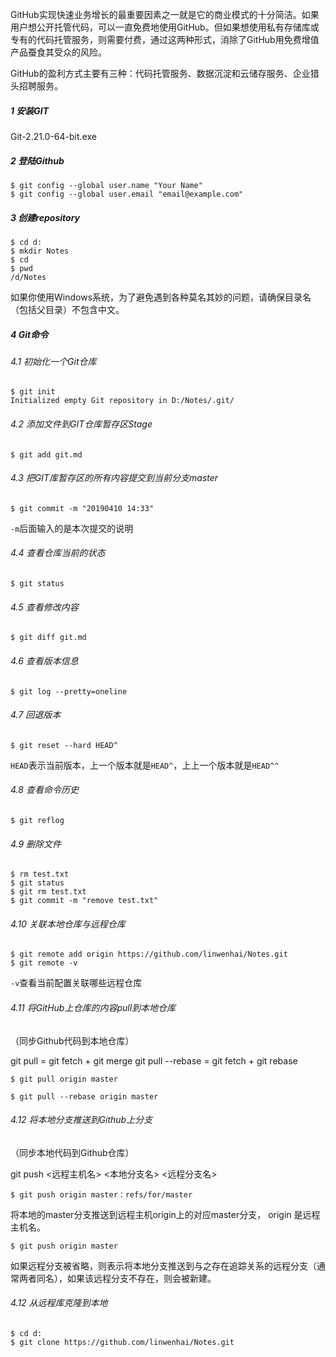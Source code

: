 GitHub实现快速业务增长的最重要因素之一就是它的商业模式的十分简洁。如果用户想公开托管代码，可以一直免费地使用GitHub。但如果想使用私有存储库或专有的代码托管服务，则需要付费，通过这两种形式，消除了GitHub用免费增值产品蚕食其受众的风险。

GitHub的盈利方式主要有三种：代码托管服务、数据沉淀和云储存服务、企业猎头招聘服务。



##### 1 安装GIT

Git-2.21.0-64-bit.exe



##### 2 登陆Github

```shell
$ git config --global user.name "Your Name"
$ git config --global user.email "email@example.com"
```



##### 3 创建repository

```shell
$ cd d:
$ mkdir Notes
$ cd 
$ pwd
/d/Notes
```

如果你使用Windows系统，为了避免遇到各种莫名其妙的问题，请确保目录名（包括父目录）不包含中文。



##### 4 Git命令

###### 4.1 初始化一个Git仓库

```shell
$ git init
Initialized empty Git repository in D:/Notes/.git/
```



###### 4.2 添加文件到GIT仓库暂存区Stage

```shell
$ git add git.md
```



###### 4.3 把GIT库暂存区的所有内容提交到当前分支master

```shell
$ git commit -m "20190410 14:33"
```

`-m`后面输入的是本次提交的说明



###### 4.4 查看仓库当前的状态

```shell
$ git status
```



###### 4.5 查看修改内容

```shell
$ git diff git.md
```



###### 4.6 查看版本信息

```shell
$ git log --pretty=oneline
```



###### 4.7 回退版本

```shell
$ git reset --hard HEAD^
```

`HEAD`表示当前版本，上一个版本就是`HEAD^`，上上一个版本就是`HEAD^^`



###### 4.8 查看命令历史

```shell
$ git reflog
```



###### 4.9 删除文件

```shell
$ rm test.txt
$ git status
$ git rm test.txt
$ git commit -m "remove test.txt"
```



###### 4.10 关联本地仓库与远程仓库

```shell
$ git remote add origin https://github.com/linwenhai/Notes.git
$ git remote -v
```

`-v`查看当前配置关联哪些远程仓库



###### 4.11 将GitHub上仓库的内容pull到本地仓库

（同步Github代码到本地仓库）

git pull = git fetch + git merge
git pull --rebase = git fetch + git rebase

```shell
$ git pull origin master
```

```shell
$ git pull --rebase origin master
```





###### 4.12 将本地分支推送到Github上分支

（同步本地代码到Github仓库）

git push <远程主机名> <本地分支名>  <远程分支名> 

```shell
$ git push origin master：refs/for/master
```

将本地的master分支推送到远程主机origin上的对应master分支， origin 是远程主机名。



```shell
$ git push origin master
```

如果远程分支被省略，则表示将本地分支推送到与之存在追踪关系的远程分支（通常两者同名），如果该远程分支不存在，则会被新建。





###### 4.12 从远程库克隆到本地

```shell
$ cd d:
$ git clone https://github.com/linwenhai/Notes.git
```






